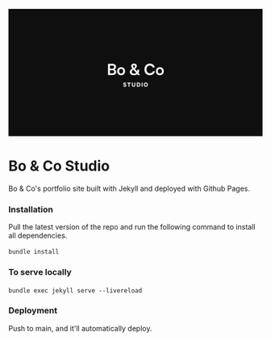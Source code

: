 ![Bo & Co Logo](/images/social-share.jpg)
# Bo & Co Studio
Bo &amp; Co's portfolio site built with Jekyll and deployed with Github Pages.

### Installation
Pull the latest version of the repo and run the following command to install all dependencies.

`bundle install`


### To serve locally

`bundle exec jekyll serve --livereload`


### Deployment
Push to main, and it'll automatically deploy.
